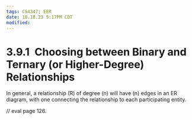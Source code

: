 ```yaml
---
tags: CS4347; EER
date: 10.18.23 5:17PM CDT
modified: 
---
```


# 3.9.1 Choosing between Binary and Ternary (or Higher-Degree) Relationships

In general, a relationship (R) of degree (n) will have (n) edges in an ER diagram,
with one connecting the relationship to each participating entity.

// eval page 126.
